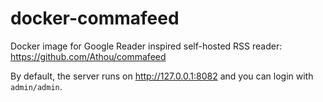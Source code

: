 # docker-commafeed

Docker image for Google Reader inspired self-hosted RSS reader: https://github.com/Athou/commafeed

By default, the server runs on http://127.0.0.1:8082 and you can login with `admin/admin`.
